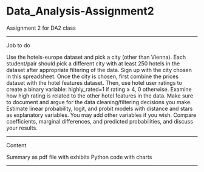 # Data_Analysis-Assignment2
Assignment 2 for DA2 class
____________________________________________________________________________________________
Job to do

Use the hotels-europe dataset and pick a city (other than Vienna). Each student/pair should
pick a different city with at least 250 hotels in the dataset after appropriate filtering of the
data. Sign up with the city chosen in this spreadsheet.
Once the city is chosen, first combine the prices dataset with the hotel features dataset. Then,
use hotel user ratings to create a binary variable: highly_rated=1 if rating ≥ 4, 0 otherwise.
Examine how high rating is related to the other hotel features in the data. Make sure to
document and argue for the data cleaning/filtering decisions you make.
Estimate linear probability, logit, and probit models with distance and stars as explanatory
variables. You may add other variables if you wish.
Compare coefficients, marginal differences, and predicted probabilities, and discuss your
results.
_____________________________________________________________________________________________
Content 

Summary as pdf file with exhibits
Python code with charts
______________________________________________________________________________________________
